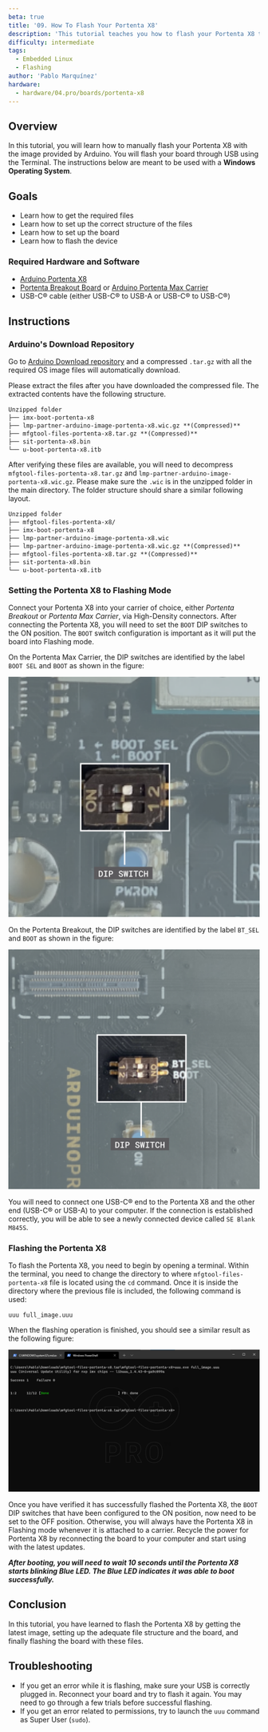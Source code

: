 ```yaml
---
beta: true
title: '09. How To Flash Your Portenta X8'
description: 'This tutorial teaches you how to flash your Portenta X8 through USB.'
difficulty: intermediate
tags:
  - Embedded Linux
  - Flashing
author: 'Pablo Marquínez'
hardware:
  - hardware/04.pro/boards/portenta-x8
---
```


## Overview

In this tutorial, you will learn how to manually flash your Portenta X8 with the image provided by Arduino. You will flash your board through USB using the Terminal. The instructions below are meant to be used with a **Windows Operating System**.

## Goals

- Learn how to get the required files
- Learn how to set up the correct structure of the files
- Learn how to set up the board
- Learn how to flash the device

### Required Hardware and Software

- [Arduino Portenta X8](https://store.arduino.cc/products/portenta-x8)
- [Portenta Breakout Board](https://store.arduino.cc/products/arduino-portenta-breakout) or [Arduino Portenta Max Carrier](https://store.arduino.cc/products/portenta-max-carrier)
- USB-C® cable (either USB-C® to USB-A or USB-C® to USB-C®)
    
## Instructions

###  Arduino's Download Repository

Go to [Arduino Download repository](https://downloads.arduino.cc/portentax8image/image-latest.tar.gz) and a compressed `.tar.gz` with all the required OS image files will automatically download.

Please extract the files after you have downloaded the compressed file. The extracted contents have the following structure.

```
Unzipped folder
├── imx-boot-portenta-x8
├── lmp-partner-arduino-image-portenta-x8.wic.gz **(Compressed)**
├── mfgtool-files-portenta-x8.tar.gz **(Compressed)**
├── sit-portenta-x8.bin
└── u-boot-portenta-x8.itb
```

After verifying these files are available, you will need to decompress `mfgtool-files-portenta-x8.tar.gz` and `lmp-partner-arduino-image-portenta-x8.wic.gz`. Please make sure the `.wic` is in the unzipped folder in the main directory. The folder structure should share a similar following layout.

```
Unzipped folder
├── mfgtool-files-portenta-x8/
├── imx-boot-portenta-x8
├── lmp-partner-arduino-image-portenta-x8.wic
├── lmp-partner-arduino-image-portenta-x8.wic.gz **(Compressed)**
├── mfgtool-files-portenta-x8.tar.gz **(Compressed)**
├── sit-portenta-x8.bin
└── u-boot-portenta-x8.itb
```

### Setting the Portenta X8 to Flashing Mode

Connect your Portenta X8 into your carrier of choice, either *Portenta Breakout* or *Portenta Max Carrier*, via High-Density connectors. After connecting the Portenta X8, you will need to set the `BOOT` DIP switches to the ON position. The `BOOT` switch configuration is important as it will put the board into Flashing mode.

On the Portenta Max Carrier, the DIP switches are identified by the label `BOOT SEL` and `BOOT` as shown in the figure:

![Max Carrier DIP switches](assets/max-carrier-dip-switches.png)

On the Portenta Breakout, the DIP switches are identified by the label `BT_SEL` and `BOOT` as shown in the figure:

![Breakout DIP switches](assets/breakout-dip-switches.png)

You will need to connect one USB-C® end to the Portenta X8 and the other end (USB-C® or USB-A) to your computer. If the connection is established correctly, you will be able to see a newly connected device called `SE Blank M845S`.

### Flashing the Portenta X8

To flash the Portenta X8, you need to begin by opening a terminal. Within the terminal, you need to change the directory to where `mfgtool-files-portenta-x8` file is located using the `cd` command. Once it is inside the directory where the previous file is included, the following command is used:

```
uuu full_image.uuu
```

When the flashing operation is finished, you should see a similar result as the following figure:

![uuu tool flashing success output](assets/uuu-flashing-success.png)

Once you have verified it has successfully flashed the Portenta X8, the `BOOT` DIP switches that have been configured to the ON position, now need to be set to the OFF position. Otherwise, you will always have the Portenta X8 in Flashing mode whenever it is attached to a carrier. Recycle the power for Portenta X8 by reconnecting the board to your computer and start using with the latest updates.

***After booting, you will need to wait 10 seconds until the Portenta X8 starts blinking Blue LED. The Blue LED indicates it was able to boot successfully.***

## Conclusion

In this tutorial, you have learned to flash the Portenta X8 by getting the latest image, setting up the adequate file structure and the board, and finally flashing the board with these files.

## Troubleshooting

- If you get an error while it is flashing, make sure your USB is correctly plugged in. Reconnect your board and try to flash it again. You may need to go through a few trials before successful flashing.
- If you get an error related to permissions, try to launch the `uuu` command as Super User (`sudo`).
